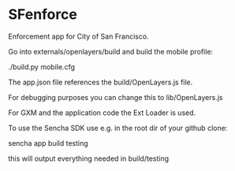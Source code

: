 SFenforce
=========

Enforcement app for City of San Francisco.

Go into externals/openlayers/build and build the mobile profile:

./build.py mobile.cfg

The app.json file references the build/OpenLayers.js file.

For debugging purposes you can change this to lib/OpenLayers.js

For GXM and the application code the Ext Loader is used.

To use the Sencha SDK use e.g. in the root dir of your github clone:

sencha app build testing

this will output everything needed in build/testing
